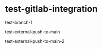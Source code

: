 # test-gitlab-integration

test-branch-1

test-external-push-to-main

test-external-push-to-main-2


